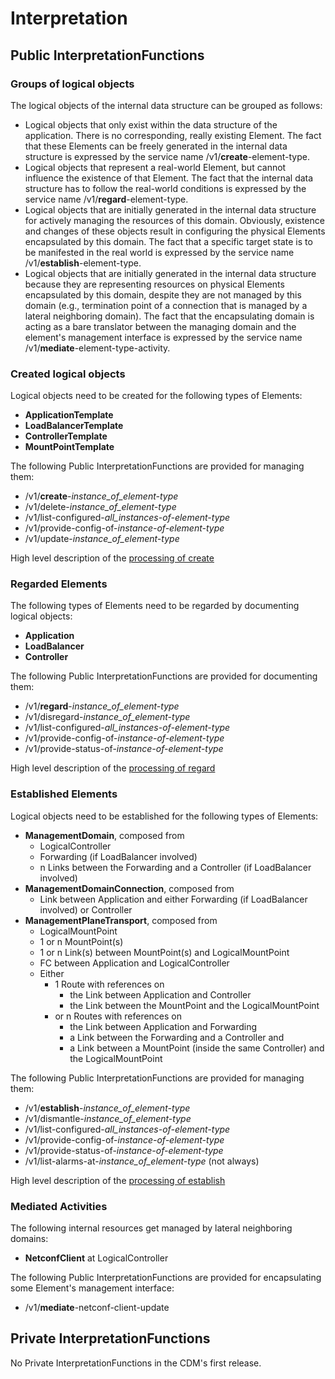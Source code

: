 # Interpretation  

## Public InterpretationFunctions  

### Groups of logical objects

The logical objects of the internal data structure can be grouped as follows:
- Logical objects that only exist within the data structure of the application. There is no corresponding, really existing Element. The fact that these Elements can be freely generated in the internal data structure is expressed by the service name /v1/**create**-element-type.  
- Logical objects that represent a real-world Element, but cannot influence the existence of that Element. The fact that the internal data structure has to follow the real-world conditions is expressed by the service name /v1/**regard**-element-type.  
- Logical objects that are initially generated in the internal data structure for actively managing the resources of this domain. Obviously, existence and changes of these objects result in configuring the physical Elements encapsulated by this domain. The fact that a specific target state is to be manifested in the real world is expressed by the service name /v1/**establish**-element-type.  
- Logical objects that are initially generated in the internal data structure because they are representing resources on physical Elements encapsulated by this domain, despite they are not managed by this domain (e.g., termination point of a connection that is managed by a lateral neighboring domain). The fact that the encapsulating domain is acting as a bare translator between the managing domain and the element's management interface is expressed by the service name /v1/**mediate**-element-type-activity.  

### Created logical objects  

Logical objects need to be created for the following types of Elements:  
- **ApplicationTemplate**  
- **LoadBalancerTemplate**  
- **ControllerTemplate**  
- **MountPointTemplate**  

The following Public InterpretationFunctions are provided for managing them:  
- /v1/**create**-_instance_of_element-type_  
- /v1/delete-_instance_of_element-type_  
- /v1/list-configured-_all_instances-of-element-type_  
- /v1/provide-config-of-_instance-of-element-type_  
- /v1/update-_instance_of_element-type_  

High level description of the [processing of create](./ProcessingCreate.md)  

### Regarded Elements  

The following types of Elements need to be regarded by documenting logical objects:  
- **Application**  
- **LoadBalancer**  
- **Controller**  

The following Public InterpretationFunctions are provided for documenting them:  
- /v1/**regard**-_instance_of_element-type_  
- /v1/disregard-_instance_of_element-type_  
- /v1/list-configured-_all_instances-of-element-type_  
- /v1/provide-config-of-_instance-of-element-type_  
- /v1/provide-status-of-_instance-of-element-type_  

High level description of the [processing of regard](./ProcessingRegard.md)  

### Established Elements  

Logical objects need to be established for the following types of Elements:  
- **ManagementDomain**, composed from  
  - LogicalController  
  - Forwarding (if LoadBalancer involved)  
  - n Links between the Forwarding and a Controller (if LoadBalancer involved)  
- **ManagementDomainConnection**, composed from  
  - Link between Application and either Forwarding (if LoadBalancer involved) or Controller  
- **ManagementPlaneTransport**, composed from  
  - LogicalMountPoint  
  - 1 or n MountPoint(s)  
  - 1 or n Link(s) between MountPoint(s) and LogicalMountPoint  
  - FC between Application and LogicalController  
  - Either  
    - 1 Route with references on  
      - the Link between Application and Controller  
      - the Link between the MountPoint and the LogicalMountPoint  
    - or n Routes with references on  
      - the Link between Application and Forwarding  
      - a Link between the Forwarding and a Controller and  
      - a Link between a MountPoint (inside the same Controller) and the LogicalMountPoint  

The following Public InterpretationFunctions are provided for managing them:  
- /v1/**establish**-_instance_of_element-type_  
- /v1/dismantle-_instance_of_element-type_  
- /v1/list-configured-_all_instances-of-element-type_  
- /v1/provide-config-of-_instance-of-element-type_  
- /v1/provide-status-of-_instance-of-element-type_  
- /v1/list-alarms-at-_instance_of_element-type_ (not always)  

High level description of the [processing of establish](./ProcessingEstablish.md)  

### Mediated Activities  

The following internal resources get managed by lateral neighboring domains:  
- **NetconfClient** at LogicalController  

The following Public InterpretationFunctions are provided for encapsulating some Element's management interface:  
- /v1/**mediate**-netconf-client-update


## Private InterpretationFunctions  

No Private InterpretationFunctions in the CDM's first release.
